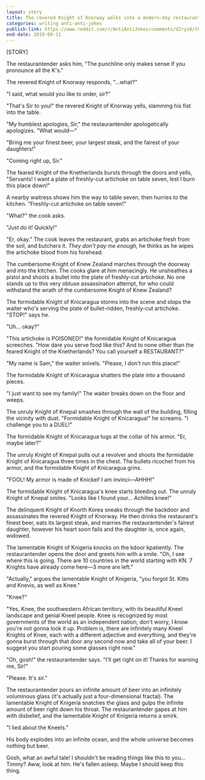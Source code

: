```yaml
---
layout: story
title: The revered Knight of Knorway walks into a modern-day restaurant
categories: writing anti-anti-jokes
publish-link: https://www.reddit.com/r/AntiAntiJokes/comments/d2ryi0/the_revered_knight_of_knorway_walks_into_a/
end-date: 2019-09-11
---
```


[STORY]

The restaurantender asks him, "The punchline only makes sense if you pronounce all the K's."

The revered Knight of Knorway responds, "…what?"

"I said, what would you like to order, sir?"

"That's Sir to you!" the revered Knight of Knorway yells, slamming his fist into the table.

"My humblest apologies, Sir," the restaurantender apologetically apologizes. "What would—"

"Bring me your finest beer, your largest steak, and the fairest of your daughters!"

"Coming right up, Sir."

The feared Knight of the Knetherlands bursts through the doors and yells, "Servants! I want a plate of freshly-cut artichoke on table seven, lest I burn this place down!"

A nearby waitress shows him the way to table seven, then hurries to the kitchen. "Freshly-cut artichoke on table seven!"

"What?" the cook asks.

"Just do it! Quickly!"

"Er, okay." The cook leaves the restaurant, grabs an artichoke fresh from the soil, and butchers it. *They don't pay me enough,* he thinks as he wipes the artichoke blood from his forehead.

The cumbersome Knight of Knew Zealand marches through the doorway and into the kitchen. The cooks glare at him menacingly. He unsheathes a pistol and shoots a bullet into the plate of freshly-cut artichoke. No one stands up to this very obtuse assassination attempt, for who could withstand the wrath of the cumbersome Knight of Knew Zealand?

The formidable Knight of Knicaragua storms into the scene and stops the waiter who's serving the plate of bullet-ridden, freshly-cut artichoke. "STOP!" says he.

"Uh… okay?"

"This artichoke is POISONED!" the formidable Knight of Knicaragua screeches. "How dare you serve food like this? And to none other than the feared Knight of the Knetherlands? You call yourself a RESTAURANT?"

"My name is Sam," the waiter snivels. "Please, I don't run this place!"

The formidable Knight of Knicaragua shatters the plate into a thousand pieces.

"I just want to see my family!" The waiter breaks down on the floor and weeps.

The unruly Knight of Knepal smashes through the wall of the building, filling the vicinity with dust. "Formidable Knight of Knicaragua!" he screams. "I challenge you to a DUEL!"

The formidable Knight of Knicaragua tugs at the collar of his armor. "Er, maybe later?"

The unruly Knight of Knepal pulls out a revolver and shoots the formidable Knight of Knicaragua three times in the chest. The bullets ricochet from his armor, and the formidable Knight of Knicaragua grins.

"FOOL! My armor is made of Knickel! I am invinci—AHHH!"

The formidable Knight of Knicaragua's knee starts bleeding out. The unruly Knight of Knepal smiles. "Looks like I found your… Achilles knee!"

The delinquent Knight of Knorth Korea sneaks through the backdoor and assassinates the revered Knight of Knorway. He then drinks the restaurant's finest beer, eats its largest steak, and marries the restaurantender's fairest daughter, however his heart soon fails and the daughter is, once again, widowed.

The lamentable Knight of Knigeria knocks on the kdoor kpatiently. The restaurantender opens the door and greets him with a smile. "Oh, I see where this is going. There are 10 countries in the world starting with KN. 7 Knights have already come here—3 more are left."

"Actually," argues the lamentable Knight of Knigeria, "you forgot St. Kitts and Knevis, as well as Knee."

"Knee?"

"Yes, Knee, the southwestern African territory, with its beautiful Kneel landscape and genial Kneel people. Knee is recognized by most governments of the world as an independent nation; don't worry, I know you're not gonna look it up. Problem is, there are infinitely many Kneel Knights of Knee, each with a different adjective and everything, and they're gonna burst through that door any second now and take all of your beer. I suggest you start pouring some glasses right now."

"Oh, gosh!" the restaurantender says. "I'll get right on it! Thanks for warning me, Sir!"

"Please. It's sir."

The restaurantender pours an infinite amount of beer into an infinitely voluminous glass (it's actually just a four-dimensional fractal). The lamentable Knight of Knigeria snatches the glass and gulps the infinite amount of beer right down his throat. The restaurantender gapes at him with disbelief, and the lamentable Knight of Knigeria returns a smirk.

"I lied about the Kneels."

His body explodes into an infinite ocean, and the whole universe becomes nothing but beer.

Gosh, what an awful tale! I shouldn't be reading things like this to you… Timmy? Aww, look at him. He's fallen asleep. Maybe I should keep this thing.